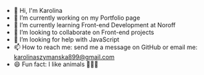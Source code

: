 - 👋 Hi, I'm Karolina
- 🔭 I’m currently working on my Portfolio page
- 🌱 I’m currently learning Front-end Development at Noroff
- 👀 I’m looking to collaborate on Front-end projects
- 🤔 I’m looking for help with JavaScript
- 📫 How to reach me: send me a message on GitHub or email me: karolinaszymanska899@gmail.com
- 😄 Fun fact: I like animals 🐶🐱🐰
